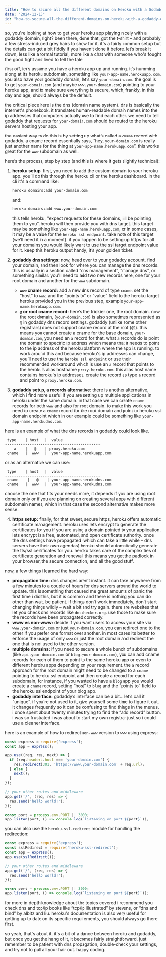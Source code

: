 ```yaml
---
title: "How to secure all the different domains on Heroku with a Godaddy Domain?"
date: "2024-12-15"
id: "how-to-secure-all-the-different-domains-on-heroku-with-a-godaddy-domain"
---
```


so, you're looking at how to get your heroku app playing nicely with a godaddy domain, right? been there, done that, got the t-shirt – and probably a few stress-induced grey hairs to show for it. it's a fairly common setup but the details can get a bit fiddly if you haven’t done it before. let’s break it down, less like a formal tutorial, more like a chat with someone who's fought the good fight and lived to tell the tale.

first off, let’s assume you have a heroku app up and running. it’s humming along at its heroku subdomain, something like `your-app-name.herokuapp.com`. you also have your godaddy domain, let’s say `your-domain.com`. the goal is to get `your-domain.com` (and maybe `www.your-domain.com`) pointing to your heroku app, and to make sure everything is secure, which, frankly, in this day and age, should always be the default.

the critical piece here is the dns (domain name system). dns is basically the internet's phonebook. it translates human-readable domain names into the ip addresses that computers actually use to find each other. we need to tell godaddy that requests for `your-domain.com` should be routed to the heroku servers hosting your app.

the easiest way to do this is by setting up what’s called a `cname` record with godaddy. a cname record essentially says, “hey, `your-domain.com` is really just another name for the thing at `your-app-name.herokuapp.com`”. this works great for the `www` subdomain as well.

here’s the process, step by step (and this is where it gets slightly technical):

1.  **heroku setup:** first, you need to add the custom domain to your heroku app. you’ll do this through the heroku cli or the heroku dashboard. in the cli it's a command like:
    ```bash
    heroku domains:add your-domain.com
    ```
    and:
    ```bash
    heroku domains:add www.your-domain.com
    ```
    this tells heroku, "expect requests for these domains, i'll be pointing them to you". heroku will then provide you with dns target. this target may be something like `your-app-name.herokuapp.com`, or in some cases, it may be a value for the `heroku ssl endpoint`. take note of this target (we’ll need it in a moment). if you happen to be setting up https for all your domains you would likely want to use the ssl target endpoint value for it. keep this heroku output handy; it’s your golden ticket.

2.  **godaddy dns settings:** now, head over to your godaddy account. find your domain, and then look for where you can manage the dns records. this is usually in a section called “dns management”, “manage dns”, or something similar. you'll need to add two new records here, one for your root domain and another for the `www` subdomain.
    *   **`www` cname record:** add a new dns record of type `cname`. set the “host” to `www`, and the “points to” or “value” field to the heroku target heroku provided you in the previous step, example `your-app-name.herokuapp.com`.
    *   **`@` or root cname record:** here’s the trickier one, the root domain. now the root domain, (`your-domain.com`) is also sometimes represented as `@` in godaddy dns record settings. godaddy (unlike some other registrars) does not support cname record at the root (@). this means you cannot create a cname for the base domain, `your-domain.com`, you need an `a` record for that. what `a` records do is point the domain to specific ip address which means that it needs to point to the ip address of the heroku platform where the app is running. to work around this and because heroku's ip addresses can change, you’ll need to use the `heroku ssl endpoint` or use their recommended workaround which is use an `a` record that points to the heroku’s alias hostname `proxy.heroku.com`. this alias host name contains heroku's ip addresses. create the record as type `a` record and point to `proxy.heroku.com`.

3.  **godaddy setup, a records alternative**: there is another alternative, which i find more useful if you are setting up multiple applications in heroku under the same domain. in that case we can create `cname` records for both `www` and also for root domain. to make this work you need to create a `cname` record for the root domain and point to heroku ssl domain endpoint which in our example could be something like `your-app-name.herokudns.com`.

here is an example of what the dns records in godaddy could look like.

```
 type    | host   |  value
-------------------------------------------
    a    |   @    | proxy.heroku.com
 cname   |  www   |  your-app-name.herokuapp.com
```

or as an alternative we can use:
```
 type    | host   |  value
-------------------------------------------
 cname    |   @    | your-app-name.herokudns.com
 cname   |  www   |  your-app-name.herokudns.com
```
choose the one that fits your needs more, it depends if you are using root domain only or if you are planning on creating several apps with different subdomain names, which in that case the second alternative makes more sense.

4.  **https setup:** finally, for that sweet, secure https, heroku offers automatic certificate management. heroku uses lets encrypt to generate the certificates for you if you are using a domain pointed to your application. lets encrypt is a free, automated, and open certificate authority. once the dns settings have propagated (which can take a little while – dns servers have their own agendas) heroku should automatically generate the tls/ssl certificates for you. heroku takes care of the complexities of certificate generation and renewal. this means you get the padlock in your browser, the secure connection, and all the good stuff.

now, a few things i learned the hard way:

*   **propagation time:** dns changes aren’t instant. it can take anywhere from a few minutes to a couple of hours for dns servers around the world to update. this is something that caused me great amounts of panic the first time i did this, but it is common and there is nothing you can do other than wait. be patient. if things don’t work immediately, don’t start changing things wildly – wait a bit and try again. there are websites that let you check dns records like `dnschecker.org`. use those to make sure the records have been propagated correctly.
*   **www vs non-www:** decide if you want users to access your site via `www.your-domain.com` or just `your-domain.com`. you can redirect one to the other if you prefer one format over another. in most cases its better to enforce the usage of only `www` or just the root domain and redirect the one that is not used to the other version.
*   **multiple domains:** if you need to secure a whole bunch of subdomains (like `api.your-domain.com` or `blog.your-domain.com`), you can add cname records for each of them to point to the same heroku app or even to different heroku apps depending on your requirement. the `a` record approach for the root domain might need to be changed to a `cname` pointing to heroku ssl endpoint and then create a record for each subdomain, for instance, if you wanted to have a `blog` app you would create a `cname` record, setting “host” to `blog` and the “points to” field to the heroku ssl endpoint of your blog app.
*   **godaddy interface:** godaddy’s interface can be a bit… let’s call it “unique”. if you’re not used to it, give yourself some time to figure it out. it changes frequently so it can be confusing to find things in the menus. i once spent about twenty minutes trying to find the “add record” button. i was so frustrated i was about to start my own registrar just so i could use a cleaner interface.

here is an example of how to redirect `non-www` version to `www` using express:

```javascript
const express = require('express');
const app = express();

app.use((req, res, next) => {
  if (req.headers.host === 'your-domain.com') {
    res.redirect(301, 'https://www.your-domain.com' + req.url);
  } else {
    next();
  }
});

// your other routes and middleware
app.get('/', (req, res) => {
  res.send('hello world!');
});

const port = process.env.PORT || 3000;
app.listen(port, () => console.log(`listening on port ${port}`));
```

you can also use the `heroku-ssl-redirect` module for handling the redirection:

```javascript
const express = require('express');
const sslRedirect = require('heroku-ssl-redirect');
const app = express();
app.use(sslRedirect());

// your other routes and middleware
app.get('/', (req, res) => {
  res.send('hello world!');
});

const port = process.env.PORT || 3000;
app.listen(port, () => console.log(`listening on port ${port}`));
```

for more in depth knowledge about the topics covered i recommend you check dns and tcp/ip books like “tcp/ip illustrated” by stevens, or “dns and bind” by albitz and liu. heroku's documentation is also very useful for getting up to date on its specific requirements, you should always go there first.

so yeah, that's about it. it's a bit of a dance between heroku and godaddy, but once you get the hang of it, it becomes fairly straightforward. just remember to be patient with dns propagation, double-check your settings, and try not to pull all your hair out. happy coding.
